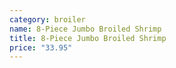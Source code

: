 ```yaml
---
category: broiler
name: 8-Piece Jumbo Broiled Shrimp
title: 8-Piece Jumbo Broiled Shrimp
price: "33.95"
---
```

